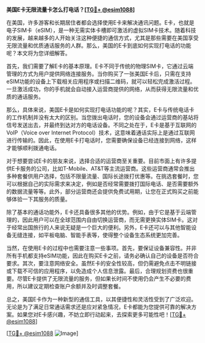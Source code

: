 **美国E卡无限流量卡怎么打电话？[[TG💪+ @esim1088](https://t.me/s/esim1088)]**

在美国，许多游客和长期居住者都会选择使用E卡来解决通讯问题。E卡，也就是电子SIM卡（eSIM），是一种无需实体卡槽即可激活的虚拟SIM卡技术。随着科技的发展，越来越多的人开始关注这种便捷的通信方式，尤其是那些需要在美国享受无限流量和优质通话服务的人群。那么，美国的E卡到底如何实现打电话的功能呢？本文将为您详细解答。

首先，我们需要了解E卡的基本原理。E卡不同于传统的物理SIM卡，它通过云端管理的方式为用户提供网络连接服务。当你购买了一张美国E卡后，只需在支持eSIM功能的设备上下载相关应用程序或扫描二维码，就可以轻松完成激活过程。一旦激活成功，你的手机就会自动接入运营商提供的网络，从而获得无限流量和优质的通话服务。

那么，具体来说，美国E卡是如何实现打电话功能的呢？其实，E卡与传统电话卡的工作机制并没有太大的区别。当您拨出电话时，您的设备会通过运营商的基站将信号发送出去，并最终到达对方的电话设备。不同之处在于，E卡是基于互联网的VoIP（Voice over Internet Protocol）技术，这意味着通话实际上是通过互联网进行传输的。因此，在使用E卡打电话时，您需要确保设备已经连接到网络，这样才能够顺利拨通电话。

对于想要尝试E卡的朋友来说，选择合适的运营商至关重要。目前市面上有许多提供E卡服务的公司，比如T-Mobile、AT&T等主流运营商。这些运营商通常会推出多种套餐供用户选择，包括不限量流量、国际长途拨打优惠等。在挑选套餐时，您可以根据自己的实际需求来决定，例如是否经常需要拨打国际电话、是否需要额外的数据流量等等。此外，部分运营商还会提供免费试用期，让您在正式购买之前能够体验一下其服务的质量。

除了基本的通话功能外，E卡还具备很多其他的优势。例如，由于它是基于云端管理的，因此用户可以在全球范围内自由切换运营商，而无需更换实体SIM卡。这对于经常出国旅行的人来说无疑是一个巨大的便利。另外，E卡还可以与其他智能设备无缝连接，如平板电脑、智能手表等，使得整个设备生态系统更加完善。

当然，在使用E卡的过程中也需要注意一些事项。首先，要保证设备兼容性。并非所有手机都支持eSIM功能，因此在购买E卡之前，请务必确认自己的设备是否符合要求。其次，要注意网络安全。虽然E卡的安全性较高，但仍需避免点击不明链接或下载不可信的应用程序，以免造成个人信息泄露。最后，合理规划资费也很重要。尽管E卡提供了无限流量的服务，但如果长时间不使用仍会产生不必要的费用，所以建议定期检查账户余额并及时调整套餐。

总之，美国E卡作为一种新型的通信工具，以其便捷性和灵活性受到了广泛欢迎。无论是为了满足日常通话需求还是应对紧急情况，E卡都能为您提供可靠的解决方案。如果您对E卡感兴趣，不妨立即行动起来，去探索更多可能性吧！[[TG💪+ @esim1088](https://t.me/s/esim1088)]

[[TG💪+ @esim1088](https://t.me/s/esim1088) ![Image](https://i.postimg.cc/4NQfJmqS/Snipaste-2025-05-13-00-14-12.png)]